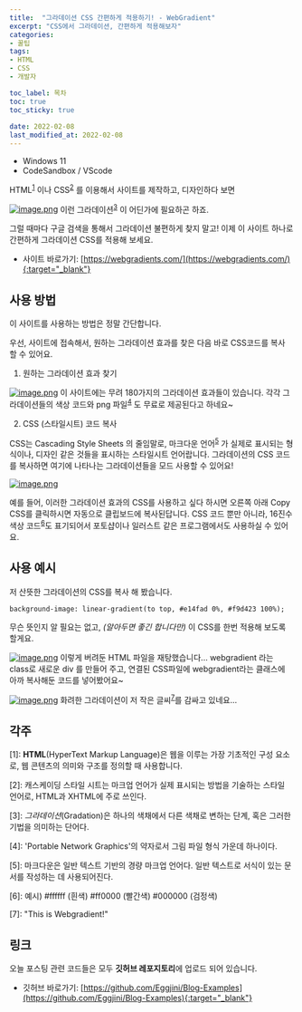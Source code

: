 ```yaml
---
title:  "그라데이션 CSS 간편하게 적용하기! - WebGradient"
excerpt: "CSS에서 그라데이션, 간편하게 적용해보자"
categories: 
- 꿀팁
tags:
- HTML
- CSS
- 개발자

toc_label: 목차
toc: true
toc_sticky: true
 
date: 2022-02-08
last_modified_at: 2022-02-08
---
```


- Windows 11
- CodeSandbox / VScode

HTML<sup>[1](#HTML)</sup> 이나 CSS<sup>[2](#CSS)</sup> 를 이용해서 사이트를 제작하고, 디자인하다 보면

[![image.png](https://i.postimg.cc/y6M8m8ys/image.png)](https://postimg.cc/fkvsZZPr)
이런 그라데이션<sup>[3](#gradeition)</sup> 이 어딘가에 필요하곤 하죠.

그럴 때마다 구글 검색을 통해서 그라데이션 불편하게 찾지 말고!
이제 이 사이트 하나로 간편하게 그라데이션 CSS를 적용해 보세요.
- 사이트 바로가기: [https://webgradients.com/](https://webgradients.com/){:target="_blank"}

## 사용 방법
이 사이트를 사용하는 방법은 정말 간단합니다.

우선, 사이트에 접속해서, 원하는 그라데이션 효과를 찾은 다음
바로 CSS코드를 복사 할 수 있어요.

1) 원하는 그라데이션 효과 찾기

[![image.png](https://i.postimg.cc/cCNPJ2fy/image.png)](https://postimg.cc/tZ2BSrr2)
이 사이트에는 무려 180가지의 그라데이션 효과들이 있습니다.
각각 그라데이션들의 색상 코드와 png 파일<sup>[4](#png)</sup> 도 무료로 제공된다고 하네요~

2) CSS (스타일시트) 코드 복사

CSS는 Cascading Style Sheets 의 줄임말로, 마크다운 언어<sup>[5](#MD)</sup> 가
실제로 표시되는 형식이나, 디자인 같은 것들을 표시하는 스타일시트 언어랍니다.
그라데이션의 CSS 코드를 복사하면 여기에 나타나는 그라데이션들을 모드 사용할 수 있어요!

[![image.png](https://i.postimg.cc/8PxMrGj6/image.png)](https://postimg.cc/KRrRdd7G) 

예를 들어, 이러한 그라데이션 효과의 CSS를 사용하고 싶다 하시면
오른쪽 아래 Copy CSS를 클릭하시면 자동으로 클립보드에 복사된답니다.
CSS 코드 뿐만 아니라, 16진수 색상 코드<sup>[6](#color)</sup>도 표기되어서 
포토샵이나 일러스트 같은 프로그램에서도 사용하실 수 있어요.

## 사용  예시
저 산뜻한 그라데이션의 CSS를 복사 해 봤습니다.

`background-image: linear-gradient(to top, #e14fad 0%, #f9d423 100%); `

무슨 뜻인지 알 필요는 없고, *(알아두면 좋긴 합니다만)*
이 CSS를 한번 적용해 보도록 할게요.

[
![image.png](https://i.postimg.cc/nhkBzPQ8/image.png)](https://postimg.cc/RWWNpGRG) 
이렇게 버려둔 HTML 파일을 재탕했습니다...
webgradient 라는 class로 새로운 div 를 만들어 주고, 
연결된 CSS파일에 webgradient라는 클래스에 아까 복사해둔 코드를 넣어봤어요~

[![image.png](https://i.postimg.cc/k5v17s7D/image.png)](https://postimg.cc/5Hjq3wYM)
화려한 그라데이션이 저 작은 글씨<sup>[7](#text)</sup>를 감싸고 있네요...

## 각주 
<a name="HTML">[1]</a>: **HTML**(HyperText Markup Language)은 웹을 이루는 가장 기초적인 구성 요소로,
 웹 콘텐츠의 의미와 구조를 정의할 때 사용합니다.
 
 <a name="CSS">[2]</a>: 캐스케이딩 스타일 시트는 마크업 언어가 실제 표시되는 방법을 기술하는 스타일 언어로, HTML과 XHTML에 주로 쓰인다.
 
<a name="gradeition">[3]</a>: _그라데이션_(Gradation)은 하나의 색채에서 다른 색채로 변하는 단계, 혹은 그러한 기법을 의미하는 단어다.

<a name="png">[4]</a>: 'Portable Network Graphics'의 약자로서 그림 파일 형식 가운데 하나이다.

<a name="MD">[5]</a>: 마크다운은 일반 텍스트 기반의 경량 마크업 언어다. 
일반 텍스트로 서식이 있는 문서를 작성하는 데 사용되어진다.

<a name="color">[6]</a>: 예시) #ffffff (흰색) #ff0000 (빨간색) #000000 (검정색)

<a name="text">[7]</a>: "This is Webgradient!"

## 링크 
오늘 포스팅 관련 코드들은 모두 **깃허브 레포지토리**에 업로드 되어 있습니다.
- 깃허브 바로가기: [https://github.com/Eggjini/Blog-Examples](https://github.com/Eggjini/Blog-Examples){:target="_blank"}

    


